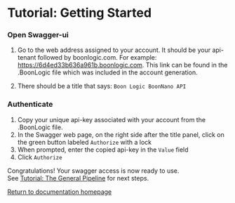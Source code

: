 # Tutorial: Getting Started

### Open Swagger-ui
1. Go to the web address assigned to your account. It should be your api-tenant followed by boonlogic.com. For example: https://6d4ed33b636a961b.boonlogic.com. This link can be found in the .BoonLogic file which was included in the account generation.

2. There should be a title that says: `Boon Logic BoonNano API`

### Authenticate
1. Copy your unique api-key associated with your account from the .BoonLogic file.
2. In the Swagger web page, on the right side after the title panel, click on the green button labeled `Authorize` with a lock
3. When prompted, enter the copied api-key in the `Value` field
4. Click `Authorize`

Congratulations! Your swagger access is now ready to use.  
See [Tutorial: The General Pipeline](../Tutorials/Tutorial_The_General_Pipeline.md) for next steps.
<br/>

[Return to documentation homepage](../Swagger_Landing_Page.md)

